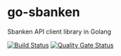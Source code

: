 # go-sbanken
Sbanken API client library in Golang


[![Build Status](https://travis-ci.org/elzapp/go-sbanken.svg?branch=master)](https://travis-ci.org/elzapp/go-sbanken) [![Quality Gate Status](https://sonarcloud.io/api/project_badges/measure?project=elzapp_go-sbanken&metric=alert_status)](https://sonarcloud.io/dashboard?id=elzapp_go-sbanken)
